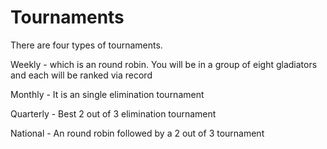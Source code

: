 # Tournaments

There are four types of tournaments.

Weekly - which is an round robin. You will be in a group of eight gladiators and each will be ranked via record

Monthly - It is an single elimination tournament

Quarterly - Best 2 out of 3 elimination tournament

National - An round robin followed by a 2 out of 3 tournament